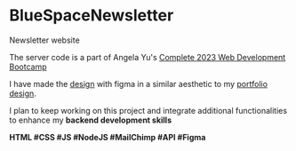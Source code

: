 # BlueSpaceNewsletter
Newsletter website 

The server code is a part of Angela Yu's <a href="https://www.udemy.com/course/the-complete-web-development-bootcamp/learn/lecture/12384816?start=15#overview" target="_blank">Complete 2023 Web Development Bootcamp</a>

I have made the <a href="https://www.figma.com/file/rgKpSAMRwfHLIjru9sb9nP/Untitled?node-id=2%3A25&t=xWDuMkYRxqkE6tme-1" target="_blank">design</a> with figma in a similar aesthetic to my <a href="https://quelorel.github.io/ReactPortfolio/" target="_blank">portfolio design</a>.

I plan to keep working on this project and integrate additional functionalities to enhance my <strong>backend development skills</strong>

<strong>HTML #CSS #JS #NodeJS #MailChimp #API #Figma</strong>
